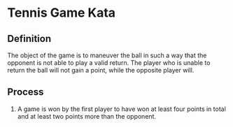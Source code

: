 # Tennis Game Kata

## Definition

The object of the game is to maneuver the ball in such a way that the opponent is not able to play a valid return. The player who is unable to return the ball will not gain a point, while the opposite player will.

## Process

1. A game is won by the first player to have won at least four points in total and at least two points more than the opponent.
